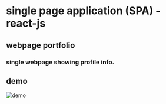# single page application (SPA) - react-js

## **webpage portfolio**

### single webpage showing profile info.

## demo

![demo](https://github.com/alikhaled17/web-portfolio-by-reactJS/blob/master/demo.gif)
